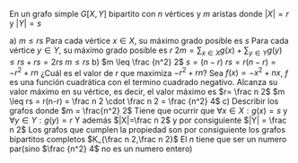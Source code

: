 En un grafo simple $G[X,Y]$ bipartito con $n$ vértices y $m$ aristas donde $|X|=r$ y $|Y| = s$

a) $m \leq rs$
	Para cada vértice $x \in X$, su máximo grado posible es $s$
	Para cada vértice $y \in Y$, su máximo grado posible es $r$
	$2m = \sum_{x \in X} g(x) + \sum_{y \in Y} g(y) \leq rs + rs = 2rs$
	$m \leq rs$
b) $m \leq \frac {n^2} 2$
	$s = (n-r)$
	$rs = r(n-r) = -r^2+rn$
	¿Cuál es el valor de $r$ que maximiza $-r^2+rn$?
	Sea $f(x)=-x^2+nx$, $f$ es una función cuadrática con el termino cuadrado negativo. Alcanza su valor máximo en su vértice, es decir, el valor máximo es $r= \frac n 2$
	$m \leq rs = r(n-r) = \frac n 2 \cdot \frac n 2 = \frac {n^2} 4$
c) Describir los grafos donde $m = \frac{n^2} 2$
	Tiene que ocurrir que $\forall x \in X : g(x)=s$ y $\forall y \in Y : g(y) = r$
	Y además $|X|=\frac n 2$ y por consiguiente $|Y| = \frac n 2$
	Los grafos que cumplen la propiedad son por consiguiente los grafos bipartitos completos $K_{\frac n 2,\frac n 2}$
	El $n$ tiene que ser un numero par(sino $\frac {n^2} 4$ no es un numero entero)